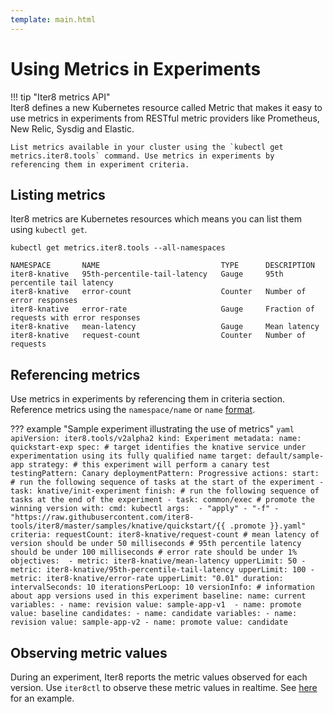 ```yaml
---
template: main.html
---
```


# Using Metrics in Experiments

!!! tip "Iter8 metrics API"    
    Iter8 defines a new Kubernetes resource called Metric that makes it easy to use metrics in experiments from RESTful metric providers like Prometheus, New Relic, Sysdig and Elastic.

    List metrics available in your cluster using the `kubectl get metrics.iter8.tools` command. Use metrics in experiments by referencing them in experiment criteria.

## Listing metrics
Iter8 metrics are Kubernetes resources which means you can list them using `kubectl get`.

``` shell
kubectl get metrics.iter8.tools --all-namespaces
```

```shell
NAMESPACE       NAME                           TYPE      DESCRIPTION
iter8-knative   95th-percentile-tail-latency   Gauge     95th percentile tail latency
iter8-knative   error-count                    Counter   Number of error responses
iter8-knative   error-rate                     Gauge     Fraction of requests with error responses
iter8-knative   mean-latency                   Gauge     Mean latency
iter8-knative   request-count                  Counter   Number of requests
```

## Referencing metrics

Use metrics in experiments by referencing them in criteria section. Reference metrics using the `namespace/name` or `name` [format](../../../reference/apispec/#criteria).

??? example "Sample experiment illustrating the use of metrics"
    ```yaml
    apiVersion: iter8.tools/v2alpha2
    kind: Experiment
    metadata:
      name: quickstart-exp
    spec:
      # target identifies the knative service under experimentation using its fully qualified name
      target: default/sample-app
      strategy:
        # this experiment will perform a canary test
        testingPattern: Canary
        deploymentPattern: Progressive
        actions:
          start: # run the following sequence of tasks at the start of the experiment
          - task: knative/init-experiment
          finish: # run the following sequence of tasks at the end of the experiment
          - task: common/exec # promote the winning version
            with:
              cmd: kubectl
              args: 
              - "apply"
              - "-f"
              - "https://raw.githubusercontent.com/iter8-tools/iter8/master/samples/knative/quickstart/{{ .promote }}.yaml"
      criteria:
        requestCount: iter8-knative/request-count
        # mean latency of version should be under 50 milliseconds
        # 95th percentile latency should be under 100 milliseconds
        # error rate should be under 1%
        objectives: 
        - metric: iter8-knative/mean-latency
          upperLimit: 50
        - metric: iter8-knative/95th-percentile-tail-latency
          upperLimit: 100
        - metric: iter8-knative/error-rate
          upperLimit: "0.01"
      duration:
        intervalSeconds: 10
        iterationsPerLoop: 10
      versionInfo:
        # information about app versions used in this experiment
        baseline:
          name: current
          variables:
          - name: revision
            value: sample-app-v1 
          - name: promote
            value: baseline
        candidates:
        - name: candidate
          variables:
          - name: revision
            value: sample-app-v2
          - name: promote
            value: candidate 
    ```

## Observing metric values

During an experiment, Iter8 reports the metric values observed for each version. Use `iter8ctl` to observe these metric values in realtime. See [here](../../../getting-started/quick-start/with-knative/#7-observe-experiment) for an example.